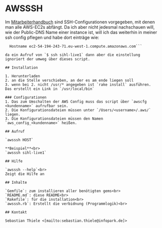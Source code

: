 # AWSSSH

Im [Mitarbeiterhandbuch](https://employeeapps.infopark.de/manual/03_Security) sind SSH-Configurationen vorgegeben, mit denen man alle AWS-EC2s abfängt.
Da ich aber nicht jedesmal nachschauen will, wie der Public-DNS Name einer instance ist, will ich das weiterhin in meiner ssh config pflegen und habe dort einträge wie:

```Host sihl-live1
  Hostname ec2-54-194-243-71.eu-west-1.compute.amazonaws.com```

da ein Aufruf von `$ ssh sihl-live1` dann aber die einstellung ignoriert der umweg über dieses script.

## Installation

1. Herunterladen
2. an die Stelle verschieben, an der es am ende liegen soll
3. wenn bei 2. nicht /usr/* angegeben ist `rake install` ausführen. Das erstellt ein Link in `/usr/local/bin`

### Configurationen
1. Das zum Umschalten der AWS Config muss das script über `awscfg <kundenname>` aufrufbar sein.
2. Die Konfigurationsdateien müssen unter `/Users/<username>/.aws/` liegen.
3. Die Konfigurationsdateien müssen den Namen `aws_config_<kundenname>` heißen.

## Aufruf

`awsssh HOST`

**Beispiel**<br>
`awsssh sihl-live1`

## Hilfe

`awsssh --help`<br>
Zeigt die Hilfe an

## Inhalte

`Gemfile`: zum installieren aller benötigten gems<br>
`README.md`: diese README<br>
`Rakefile`: für die installation<br>
`awsssh.rb`: Erstellt die verbidnung (Programmlogik)<br>

## Kontakt

Sebastian Thiele <[mailto:sebastian.thiele@infopark.de]>
